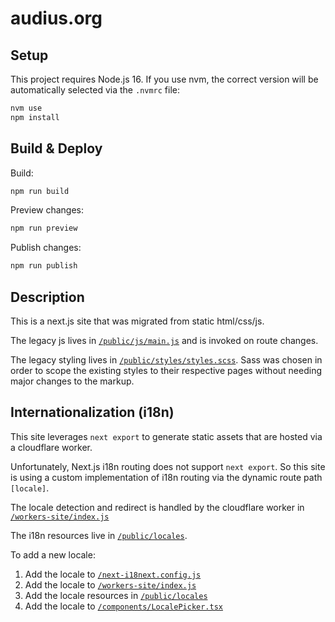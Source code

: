 # audius.org

## Setup

This project requires Node.js 16. If you use nvm, the correct version will be automatically selected via the `.nvmrc` file:

```bash
nvm use
npm install
```

## Build & Deploy

Build:

```bash
npm run build
```

Preview changes:

```bash
npm run preview
```

Publish changes:

```bash
npm run publish
```

## Description

This is a next.js site that was migrated from static html/css/js.

The legacy js lives in [`/public/js/main.js`](/public/js/main.js) and is invoked on route changes.

The legacy styling lives in [`/public/styles/styles.scss`](/public/styles/styles.scss). Sass was chosen in order to scope the existing styles to their respective pages without needing major changes to the markup.

## Internationalization (i18n)

This site leverages `next export` to generate static assets that are hosted via a cloudflare worker.

Unfortunately, Next.js i18n routing does not support `next export`. So this site is using a custom implementation of i18n routing via the dynamic route path `[locale]`.

The locale detection and redirect is handled by the cloudflare worker in [`/workers-site/index.js`](/workers-site/index.js)

The i18n resources live in [`/public/locales`](/public/locales).

To add a new locale:

1. Add the locale to [`/next-i18next.config.js`](/next-i18next.config.js)
2. Add the locale to [`/workers-site/index.js`](/workers-site/index.js)
3. Add the locale resources in [`/public/locales`](/public/locales)
4. Add the locale to [`/components/LocalePicker.tsx`](/components/LocalePicker.tsx)
